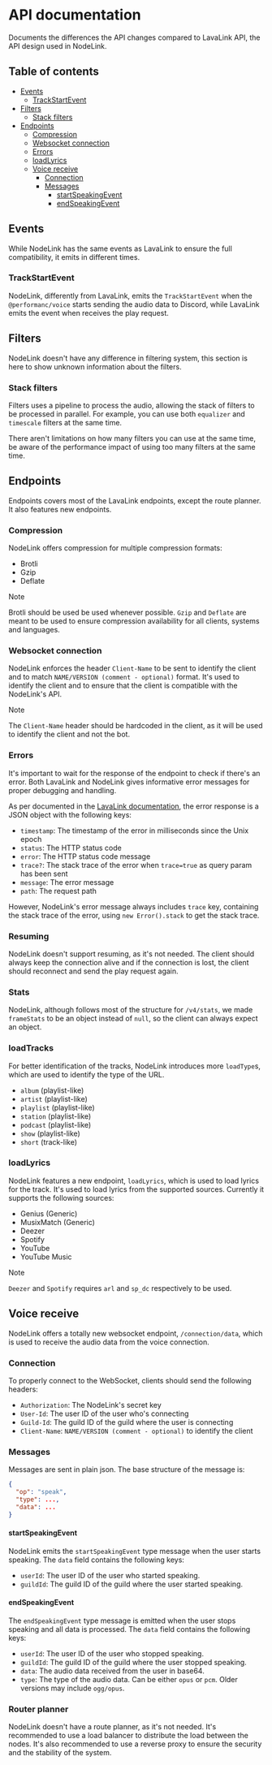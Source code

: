 # API documentation

Documents the differences the API changes compared to LavaLink API, the API design used in NodeLink.

## Table of contents

- [Events](#events)
  - [TrackStartEvent](#trackstartevent)
- [Filters](#filters)
  - [Stack filters](#stack-filters)
- [Endpoints](#endpoints)
  - [Compression](#compression)
  - [Websocket connection](#websocket-connection)
  - [Errors](#errors)
  - [loadLyrics](#loadlyrics)
  - [Voice receive](#voice-receive)
    - [Connection](#connection)
    - [Messages](#messages)
      - [startSpeakingEvent](#startspeakingevent)
      - [endSpeakingEvent](#endspeakingevent)


## Events

While NodeLink has the same events as LavaLink to ensure the full compatibility, it emits in different times.

### TrackStartEvent

NodeLink, differently from LavaLink, emits the `TrackStartEvent` when the `@performanc/voice` starts sending the audio data to Discord, while LavaLink emits the event when receives the play request.

## Filters

NodeLink doesn't have any difference in filtering system, this section is here to show unknown information about the filters.

### Stack filters

Filters uses a pipeline to process the audio, allowing the stack of filters to be processed in parallel. For example, you can use both `equalizer` and `timescale` filters at the same time.

There aren't limitations on how many filters you can use at the same time, be aware of the performance impact of using too many filters at the same time.

## Endpoints

Endpoints covers most of the LavaLink endpoints, except the route planner. It also features new endpoints.

### Compression

NodeLink offers compression for multiple compression formats:

- Brotli
- Gzip
- Deflate

> [!NOTE]
> Brotli should be used be used whenever possible. `Gzip` and `Deflate` are meant to be used to ensure compression availability for all clients, systems and languages.

### Websocket connection

NodeLink enforces the header `Client-Name` to be sent to identify the client and to match `NAME/VERSION (comment - optional)` format. It's used to identify the client and to ensure that the client is compatible with the NodeLink's API.

> [!NOTE]
> The `Client-Name` header should be hardcoded in the client, as it will be used to identify the client and not the bot.

### Errors

It's important to wait for the response of the endpoint to check if there's an error. Both LavaLink and NodeLink gives informative error messages for proper debugging and handling.

As per documented in the [LavaLink documentation](https://lavalink.dev/api/rest.html#error-responses), the error response is a JSON object with the following keys:

- `timestamp`: The timestamp of the error in milliseconds since the Unix epoch
- `status`: The HTTP status code
- `error`: The HTTP status code message
- `trace?`: The stack trace of the error when `trace=true` as query param has been sent
- `message`: The error message
- `path`: The request path

However, NodeLink's error message always includes `trace` key, containing the stack trace of the error, using `new Error().stack` to get the stack trace.

### Resuming

NodeLink doesn't support resuming, as it's not needed. The client should always keep the connection alive and if the connection is lost, the client should reconnect and send the play request again.

### Stats

NodeLink, although follows most of the structure for `/v4/stats`, we made `frameStats` to be an object instead of `null`, so the client can always expect an object.

### loadTracks

For better identification of the tracks, NodeLink introduces more `loadType`s, which are used to identify the type of the URL.

- `album` (playlist-like)
- `artist` (playlist-like)
- `playlist` (playlist-like)
- `station` (playlist-like)
- `podcast` (playlist-like)
- `show` (playlist-like)
- `short` (track-like)

### loadLyrics

NodeLink features a new endpoint, `loadLyrics`, which is used to load lyrics for the track. It's used to load lyrics from the supported sources. Currently it supports the following sources:

- Genius (Generic)
- MusixMatch (Generic)
- Deezer
- Spotify
- YouTube
- YouTube Music

> [!NOTE]
> `Deezer` and `Spotify` requires `arl` and `sp_dc` respectively to be used.

## Voice receive

NodeLink offers a totally new websocket endpoint, `/connection/data`, which is used to receive the audio data from the voice connection.

### Connection

To properly connect to the WebSocket, clients should send the following headers:

- `Authorization`: The NodeLink's secret key
- `User-Id`: The user ID of the user who's connecting
- `Guild-Id`: The guild ID of the guild where the user is connecting
- `Client-Name`: `NAME/VERSION (comment - optional)` to identify the client

### Messages

Messages are sent in plain json. The base structure of the message is:

```json
{
  "op": "speak",
  "type": ...,
  "data": ...
}
```

#### startSpeakingEvent

NodeLink emits the `startSpeakingEvent` type message when the user starts speaking. The `data` field contains the following keys:

- `userId`: The user ID of the user who started speaking.
- `guildId`: The guild ID of the guild where the user started speaking.

#### endSpeakingEvent

The `endSpeakingEvent` type message is emitted when the user stops speaking and all data is processed. The `data` field contains the following keys:

- `userId`: The user ID of the user who stopped speaking.
- `guildId`: The guild ID of the guild where the user stopped speaking.
- `data`: The audio data received from the user in base64.
- `type`: The type of the audio data. Can be either `opus` or `pcm`. Older versions may include `ogg/opus`.

### Router planner

NodeLink doesn't have a route planner, as it's not needed. It's recommended to use a load balancer to distribute the load between the nodes. It's also recommended to use a reverse proxy to ensure the security and the stability of the system.
